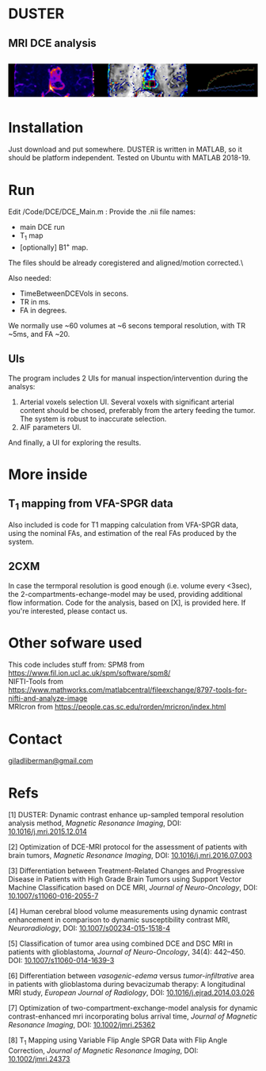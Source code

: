 # DUSTER
MRI DCE analysis
------------------
![Banner](/docs/Banner1.png)
------------------
# Installation
Just download and put somewhere.
DUSTER is written in MATLAB, so it should be platform independent. Tested on Ubuntu with MATLAB 2018-19.
# Run
Edit /Code/DCE/DCE_Main.m :
Provide the .nii file names: 
* main DCE run
* T<sub>1</sub> map
* \[optionally\] B1<sup>+</sup> map.

The files should be already coregistered and aligned/motion corrected.\

Also needed:
* TimeBetweenDCEVols in secons.
* TR in ms.
* FA in degrees.

We normally use ~60 volumes at ~6 secons temporal resolution, with TR ~5ms, and FA ~20.
## UIs
The program includes 2 UIs for manual inspection/intervention during the analsys:
1. Arterial voxels selection UI. Several voxels with significant arterial content should be chosed, preferably from the artery feeding the tumor. The system is robust to inaccurate selection.
2. AIF parameters UI.

And finally, a UI for exploring the results.

# More inside
## T<sub>1</sub> mapping from VFA-SPGR data
Also included is code for T1 mapping calculation from VFA-SPGR data, using the nominal FAs, and estimation of the real FAs produced by the system.

## 2CXM
In case the termporal resolution is good enough (i.e. volume every <3sec), the 2-compartments-echange-model may be used, providing additional flow information. Code for the analysis, based on [X], is provided here. If you're interested, please contact us.

# Other sofware used
This code includes stuff from:
SPM8 from https://www.fil.ion.ucl.ac.uk/spm/software/spm8/ \
NIFTI-Tools from https://www.mathworks.com/matlabcentral/fileexchange/8797-tools-for-nifti-and-analyze-image \
MRIcron from https://people.cas.sc.edu/rorden/mricron/index.html

# Contact
giladliberman@gmail.com

# Refs
\[1\] DUSTER: Dynamic contrast enhance up-sampled temporal resolution analysis method, *Magnetic Resonance Imaging*, DOI: [10.1016/j.mri.2015.12.014](http://dx.doi.org/10.1016/j.mri.2015.12.014)

\[2\] Optimization of DCE-MRI protocol for the assessment of patients with brain tumors, *Magnetic Resonance Imaging*, DOI: [10.1016/j.mri.2016.07.003](http://dx.doi.org/10.1016/j.mri.2016.07.003)

\[3\] Differentiation between Treatment-Related Changes and Progressive Disease in Patients with High Grade Brain Tumors using Support Vector Machine Classification based on DCE MRI, *Journal of Neuro-Oncology*, DOI: [10.1007/s11060-016-2055-7](http://dx.doi.org/10.1007/s11060-016-2055-7)

\[4\] Human cerebral blood volume measurements using dynamic contrast enhancement in comparison to dynamic susceptibility contrast MRI, *Neuroradiology*, DOI: [10.1007/s00234-015-1518-4](http://dx.doi.org/10.1007/s00234-015-1518-4)

\[5\] Classification of tumor area using combined DCE and DSC MRI in patients with glioblastoma, *Journal of Neuro-Oncology*, 34(4): 442–450. DOI: [10.1007/s11060-014-1639-3](http://dx.doi.org/10.1007/s11060-014-1639-3)

\[6\] Differentiation between *vasogenic-edema* versus *tumor-infiltrative* area in patients with glioblastoma during bevacizumab therapy: A longitudinal MRI study, *European Journal of Radiology*, DOI: [10.1016/j.ejrad.2014.03.026](http://dx.doi.org/10.1016/j.ejrad.2014.03.026)

\[7\] Optimization of two-compartment-exchange-model analysis for dynamic contrast-enhanced mri incorporating bolus arrival time, *Journal of Magnetic Resonance Imaging*, DOI: [10.1002/jmri.25362](http://dx.doi.org/10.1002/jmri.25362)

\[8\] T<sub>1</sub> Mapping using Variable Flip Angle SPGR Data with Flip Angle Correction, *Journal of Magnetic Resonance Imaging*, DOI: [10.1002/jmri.24373](http://dx.doi.org/10.1002/jmri.24373)

